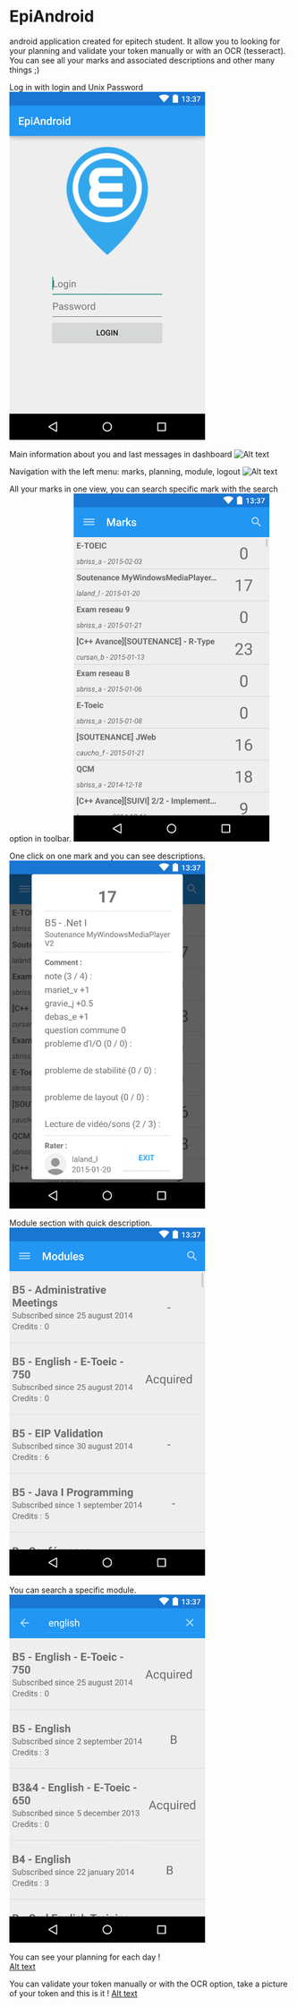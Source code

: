 # EpiAndroid
android application created for epitech student. It allow you to looking for your planning and validate your token manually or with an OCR (tesseract). You can see all your marks and associated descriptions and other many things ;)

Log in with login and Unix Password                           
![Alt text](./screenshots/login_view.png?raw=true "Login")

Main information about you and last messages in dashboard
![Alt text](./screenshots/dashboard_view.png?raw=true "Dashboard")

Navigation with the left menu: marks, planning, module, logout
![Alt text](./screenshots/navigation_drawer.png?raw=true "Navigation drawer")

All your marks in one view, you can search specific mark with the search option in toolbar.
![Alt text](./screenshots/marks_view.png?raw=true "Marks view")

One click on one mark and you can see descriptions.                        
![Alt text](./screenshots/mark_description.png?raw=true "Mark description")

Module section with quick description.                                     
![Alt text](./screenshots/module_view.png?raw=true "Module view")

You can search a specific module.                                       
![Alt text](./screenshots/module_searching_view.png?raw=true "Module search")

You can see your planning for each day !                                             
[Alt text](./screenshots/planning.png?raw=true "Planning view")

You can validate your token manually or with the OCR option, take a picture of your token and this is it !
[Alt text](./screenshots/validate_token.png?raw=true "Token")

